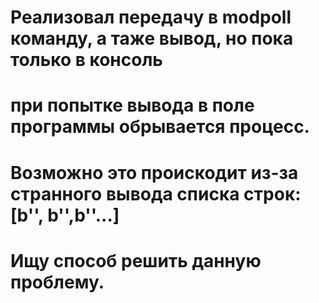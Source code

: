 # Реализовал передачу в modpoll команду, а таже вывод,  но пока только в консоль
# при попытке вывода в поле программы обрывается процесс.
# Возможно это проискодит из-за странного вывода списка строк: [b'', b'',b''...]
# Ищу способ решить данную проблему.
#
#
#
#
#
#
#
